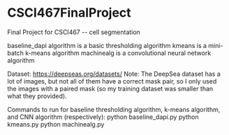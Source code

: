 # CSCI467FinalProject
Final Project for CSCI467 -- cell segmentation

baseline_dapi algorithm is a basic thresholding algorithm
kmeans is a mini-batch k-means algorithm
machinealg is a convolutional neural network algorithm

Dataset: https://deepseas.org/datasets/
Note: The DeepSea dataset has a lot of images, but not all of them have a correct mask pair, so I only used the images with a paired mask (so my training dataset was smaller than what they provided). 

Commands to run for baseline thresholding algorithm, k-means algorithm, and CNN algorithm (respectively): 
python baseline_dapi.py
python kmeans.py
python machinealg.py
